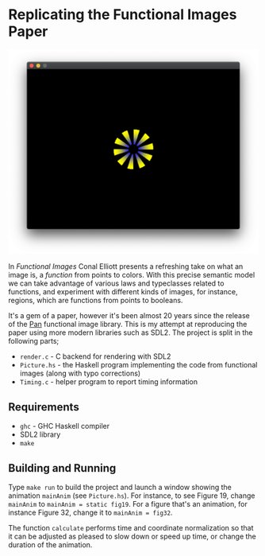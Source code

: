 # Replicating the Functional Images Paper
![Figure 19](figures/fig19.png)

In _Functional Images_ Conal Elliott presents a refreshing take on
what an image is, a _function_ from points to colors.  With this
precise semantic model we can take advantage of various laws and
typeclasses related to functions, and experiment with different kinds
of images, for instance, regions, which are functions from points to
booleans.

It's a gem of a paper, however it's been almost 20 years since the
release of the [Pan](http://conal.net/Pan/Releases/default.htm)
functional image library.  This is my attempt at reproducing the paper
using more modern libraries such as SDL2.  The project is split in the
following parts;

- `render.c` - C backend for rendering with SDL2
- `Picture.hs` - the Haskell program implementing the code from
  functional images (along with typo corrections)
- `Timing.c` - helper program to report timing information

## Requirements
- `ghc` - GHC Haskell compiler
- SDL2 library
- `make`

## Building and Running
Type `make run` to build the project and launch a window showing the
animation `mainAnim` (see `Picture.hs`).  For instance, to see Figure
19, change `mainAnim` to `mainAnim = static fig19`.  For a figure that's an
animation, for instance Figure 32, change it to `mainAnim = fig32`.

The function `calculate` performs time and coordinate normalization so
that it can be adjusted as pleased to slow down or speed up time, or
change the duration of the animation.
